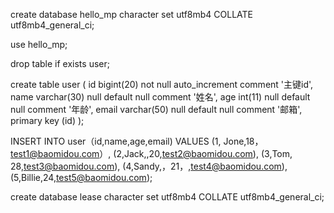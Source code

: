 create database hello_mp character set utf8mb4 COLLATE utf8mb4_general_ci;

use hello_mp;

drop table if exists user;

create table user
(
    id bigint(20) not null auto_increment comment '主键id',
    name varchar(30) null default null comment '姓名',
    age int(11) null default null comment '年龄',
    email varchar(50) null default null comment '邮箱',
    primary key (id)
);


INSERT INTO user（id,name,age,email)
VALUES
(1, Jone,18，test1@baomidou.com）,
(2,Jack,,20,test2@baomidou.com),
(3,Tom, 28,test3@baomidou.com),
(4,Sandy,，21，,test4@baomidou.com),
(5,Billie,24,test5@baomidou.com);


create database lease character set utf8mb4 COLLATE utf8mb4_general_ci;